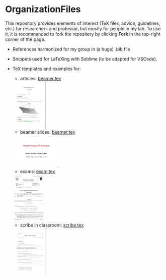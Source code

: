# OrganizationFiles

This repository provides elements of interest (TeX files, advice, guidelines, etc.) for researchers and professor, but mostly for people in my lab.
To use it, it is recommended to fork the repository by clicking **Fork** in the top-right corner of the page.


- References harmonized for my group in (a huge) .bib file

- Snippets used for LaTeXing with Sublime (to be adapted for VSCode).

- TeX templates and examples for:

    - articles: [beamer.tex](tex/draft-article/article.tex)

    <img src="sharedimages/article.png" width="105" height="150">

    - beamer slides: [beamer.tex](tex/draft-beamer/beamer.tex)

    <img src="sharedimages/beamer.png" width="150" height="105">

    - exams: [exam.tex](tex/draft-exam/exam.tex)

    <img src="sharedimages/examen.png" width="105" height="150">

    - scribe in classroom: [scribe.tex](tex/draft-scribe/scribe.tex)

    <img src="sharedimages/scribe.png" width="105" height="150">

